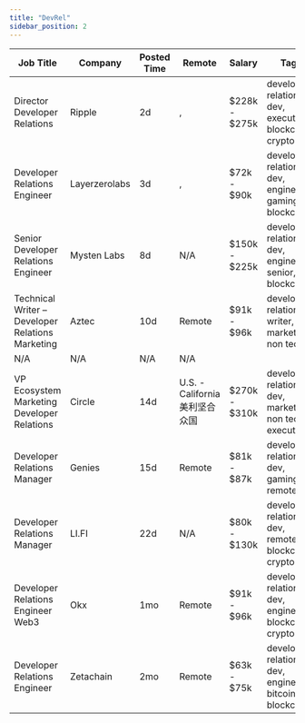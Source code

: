 ```yaml
---
title: "DevRel"
sidebar_position: 2
---
```


| Job Title | Company | Posted Time | Remote | Salary | Tags | Apply Link |
|-----------|---------|-------------|--------|--------|------|------------|
| Director Developer Relations | Ripple | 2d | , | $228k - $275k | developer relations, dev, executive, blockchain, crypto | [Apply](https://web3.career/director-developer-relations-ripple/109482) |
| Developer Relations Engineer | Layerzerolabs | 3d | , | $72k - $90k | developer relations, dev, engineer, gaming, blockchain | [Apply](https://web3.career/developer-relations-engineer-layerzerolabs/73712) |
| Senior Developer Relations Engineer | Mysten Labs | 8d | N/A | $150k - $225k | developer relations, dev, engineer, senior, blockchain | [Apply](https://web3.career/senior-developer-relations-engineer-mystenlabs/108310) |
| Technical Writer – Developer Relations Marketing | Aztec | 10d | Remote | $91k - $96k | developer relations, writer, dev, marketing, non tech | [Apply](https://web3.career/technical-writer-developer-relations-marketing-aztec/107636) |
| N/A | N/A | N/A | N/A |  |  | [Apply](https://web3.career/metana) |
| VP Ecosystem Marketing Developer Relations | Circle | 14d | U.S. - California 美利坚合众国 | $270k - $310k | developer relations, dev, marketing, non tech, executive | [Apply](https://web3.career/vp-ecosystem-marketing-developer-relations-circle/107877) |
| Developer Relations Manager | Genies | 15d | Remote | $81k - $87k | developer relations, dev, gaming, remote | [Apply](https://web3.career/developer-relations-manager-genies/107818) |
| Developer Relations Manager | LI.FI | 22d | N/A | $80k - $130k | developer relations, dev, remote, blockchain, crypto | [Apply](https://web3.career/developer-relations-manager-li-fi/107340) |
| Developer Relations Engineer Web3 | Okx | 1mo | Remote | $91k - $96k | developer relations, dev, engineer, blockchain, crypto | [Apply](https://web3.career/developer-relations-engineer-web3-okx/106270) |
| Developer Relations Engineer | Zetachain | 2mo | Remote | $63k - $75k | developer relations, dev, engineer, bitcoin, blockchain | [Apply](https://web3.career/developer-relations-engineer-zetachain/104882) |
